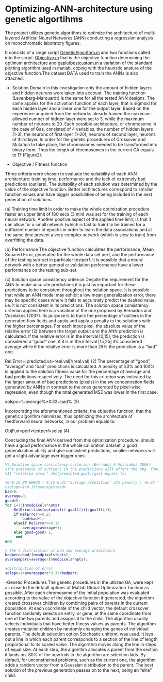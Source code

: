 # Optimizing-ANN-architecture using genetic algortihms
The project utilizes genetic algorithms to optimize the architecture of multi-layered Artificial Neural Networks (ANN) conducting a regression analysis on monochromatic laboratory figures. 

It consists of a singe script [GeneticAlgorithm.m](https://github.com/GeorgiosEtsias/Optimizing-ANN-architecture/blob/master/GeneticAlgorithm.m) and two functions called into the script: [Objective.m](https://github.com/GeorgiosEtsias/Optimizing-ANN-architecture/blob/master/Objective.m) that is the objective function determining the optimum architecture and [gaplotbestcustom.m](https://github.com/GeorgiosEtsias/Optimizing-ANN-architecture/blob/master/gaplotbestcustom.m) a variation of the standard plotting algorithm used in matlab, coping with the heuristic anature of the objective function.The dataset DATA used to train the ANNs is also attached.

- Solution Domain
In this investigation only the amount of hidden layers and hidden neurons were taken into account. The training function (Levenberg-Marquardt) is the same for all the tested ANN designs. The same applies for the activation function of each layer, that is sigmoid for each hidden layer and a linear one for the output layer. Based on the experience acquired from the networks already trained the maximum allowed number of hidden layer were set to 3, while the maximum number of neurons to 20. Each possible architecture, or chromosome in the case of Gas, consisted of 4 variables, the number of hidden layers (1-3), the neurons of first layer (1-20), neurons of second layer, neurons of third layer. In order for the genetic procedures of Crossover and Mutation to take place, the chromosomes needed to be transformed into binary form. Thus the length of chromosomes in the current GA equals to 17 (Figure2).

- Objective / Fitness function

Three criteria were chosen to evaluate the suitability of each ANN architecture: training time, performance and the lack of extremely bad predictions (outliers). The suitability of each solution was determined by the value of the objective function. Better architectures correspond to smaller function values and have bigger possibilities of being included in the next generation of solutions.

(a) Training time limit
In order to make the whole optimization procedure faster an upper limit of 180 secs (3 min) was set for the training of each neural network. Another positive aspect of the applied time limit, is that it can allow for a small network (which is fast to train) to be trained for a sufficient number of epochs in order to learn the data associations and at the same time prevent a very complex network (which is slow to train) from overfitting the data.

(b) Performance
The objective function calculates the performance, Mean Squared Error, generated for the whole data set perf, and the performance of the testing sub-set in particular testperf.  It is possible that a neural network with a better general or validation performance have a lower performance on the testing sub-set. 

(c) Solution space consistency criterion
Despite the requirement for the ANN to make accurate predictions it is just as important for these predictions to be consistent throughout the solution space. It is possible that while an ANN model may exhibit a low mean generalization error, there may be specific cases where it fails to accurately predict the desired value, i.e. it is not consistent in its predictions. The solution space consistency criterion applied here is a variation of the one proposed by Bernados and Vosniakos (2007). Its purpose is to track the percentage of outliers in the generated flow fields and apply and apply a penalty to the solutions with the higher percentages.
For each input pixel, the absolute value of the relative error (2) between the target output and the ANN prediction is calculated. If the relative error is in the interval [0,15), the prediction is considered a ‘‘good’’ one, if it is in the interval [15,25] it’s considered average while if the relative error is more than 25% the prediction is a “bad” one.

Rel.Error=|predicted.val-real.val|/(real.val)  (2)
The percentage of “good”, “average” and “bad” predictions is calculated. A penalty of 33% and 100% is applied to the solution fitness value for the percentage of average and bad predictions respectively. The need for this criterion was indicated by the larger amount of bad predictions (pixels) in the sw concentration fields generated by ANN’s in contrast to the ones generated by pixel-wise regression, even though the total generated MSE was lower in the first case.

solspc=1+average%*0.33+bad% (3)

Incorporating the aforementioned criteria, the objective function, that the genetic algorithm minimizes, thus optimizing the architecture of feedforward neural networks, in our problem equals to:

ObjFun=perf×testperf×solsp (4)

Concluding the final ANN derived from this optimization procedure, should have a good performance in the whole calibration dataset, a good generalization ability and give consistent predictions, smaller networks will get a slight advantage over bigger ones. 
```Matlab
%% Solution space consistency criterion (Bernados & Vosniakos 2006)
%The pressence of outlyers in the predictions will affect the obg. function
%If "relative error" abs(predicted-goal)/goal equals to:
 
%0-0.15 NO ERROR | 0.15-0.25 "average prediction" 33% penalty | >0.25 "bad prediction" 100% penalty
%solspc=1+0.33*average%+bad%
bad=0;
average=0;
good=0;
for i=1:(nmodpixels*npts)
    RelError=(abs(outputs(i)-goall(i))/goall(i));
    if RelError>=0.25
        bad=bad+1;
    elseif RelError>=0.15
        average=average+1;  
    else good=good+ 1;
     end
end
 
% the % distribution of bad and average predictions
badperc=bad/(nmodpixels*npts);
averageperc=average/(nmodpixels*npts);
 
%distribution of error
solspc=1+averageperc*0.33+badperc;
```
-Genetic Procedures
The genetic procedures in the utilized GA, were kept as close to the default options of Matlab Global Optimization Toolbox as possible. After each chromosome of the initial population was evaluated according to the value of the objective function it generated, the algorithm created crossover children by combining pairs of parents in the current population. At each coordinate of the child vector, the default crossover function randomly selects an entry, or gene, at the same coordinate from one of the two parents and assigns it to the child. The algorithm usually selects individuals that have better fitness values as parents. The algorithm creates mutation children by randomly changing the genes of individual parents. The default selection option Stochastic uniform, was used. It lays out a line in which each parent corresponds to a section of the line of length proportional to its scaled value. The algorithm moves along the line in steps of equal size. At each step, the algorithm allocates a parent from the section it lands on. 80% of the new kids in the algorithm are selection kids. By default, for unconstrained problems, such as the current one, the algorithm adds a random vector from a Gaussian distribution to the parent. The best solution of the previous generation passes on to the next, being an “elite” child. 

